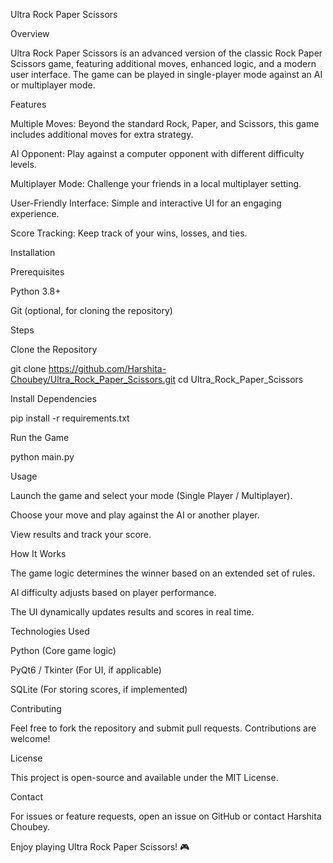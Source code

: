 Ultra Rock Paper Scissors

Overview

Ultra Rock Paper Scissors is an advanced version of the classic Rock Paper Scissors game, featuring additional moves, enhanced logic, and a modern user interface. The game can be played in single-player mode against an AI or multiplayer mode.

Features

Multiple Moves: Beyond the standard Rock, Paper, and Scissors, this game includes additional moves for extra strategy.

AI Opponent: Play against a computer opponent with different difficulty levels.

Multiplayer Mode: Challenge your friends in a local multiplayer setting.

User-Friendly Interface: Simple and interactive UI for an engaging experience.

Score Tracking: Keep track of your wins, losses, and ties.

Installation

Prerequisites

Python 3.8+

Git (optional, for cloning the repository)

Steps

Clone the Repository

git clone https://github.com/Harshita-Choubey/Ultra_Rock_Paper_Scissors.git
cd Ultra_Rock_Paper_Scissors

Install Dependencies

pip install -r requirements.txt

Run the Game

python main.py

Usage

Launch the game and select your mode (Single Player / Multiplayer).

Choose your move and play against the AI or another player.

View results and track your score.

How It Works

The game logic determines the winner based on an extended set of rules.

AI difficulty adjusts based on player performance.

The UI dynamically updates results and scores in real time.

Technologies Used

Python (Core game logic)

PyQt6 / Tkinter (For UI, if applicable)

SQLite (For storing scores, if implemented)

Contributing

Feel free to fork the repository and submit pull requests. Contributions are welcome!

License

This project is open-source and available under the MIT License.

Contact

For issues or feature requests, open an issue on GitHub or contact Harshita Choubey.

Enjoy playing Ultra Rock Paper Scissors! 🎮

